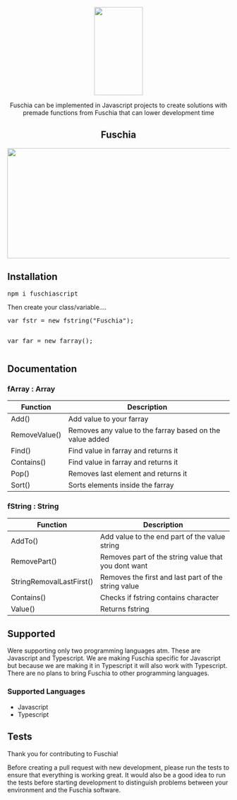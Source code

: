  <p align="center"><img src="https://i.imgur.com/VeY1tOw.png" width="110" height="200"> </p>
 <p align="center"> Fuschia can be implemented in Javascript projects to create solutions with premade functions from Fuschia that can lower development time</p>
 <h2 align="center"> Fuschia </h2>
 <p align="center"><img src="https://media3.giphy.com/media/DU60iJFgY1QpMY6WD7/giphy.gif" width="540" height="250"> </p>
 
 <h2> Installation</h2>
<pre>
npm i fuschiascript</pre>

<p>Then create your class/variable....</p>
<pre>
var fstr = new fstring("Fuschia");

var far = new farray();</pre>

<h2> Documentation</h2>
 <h3> fArray : Array</h3>
<table>
<thead>
<tr>
<th>Function</th>
<th>Description</th>
</tr>
</thead>
<tbody>
<tr>
<td>Add()</td>
<td>Add value to your farray</td>
</tr>
<tr>
<td>RemoveValue()</td>
<td>Removes any value to the farray based on the value added</td>
</tr>
<tr>
<td>Find()</td>
<td>Find value in farray and returns it</td>
</tr>
<tr>
<td>Contains()</td>
<td>Find value in farray and returns it</td>
</tr>
<tr>
<td>Pop()</td>
<td>Removes last element and returns it</td>
</tr>
<tr>
<td>Sort()</td>
<td>Sorts elements inside the farray</td>
</tr>
 
</tbody>
</table>

 <h3> fString : String</h3>
<table>
<thead>
<tr>
<th>Function</th>
<th>Description</th>
</tr>
</thead>
<tbody>
<tr>
<td>AddTo()</td>
<td>Add value to the end part of the value string</td>
</tr>
<tr>
<td>RemovePart()</td>
<td>Removes part of the string value that you dont want</td>
</tr>
<tr>
<td>StringRemovalLastFirst()</td>
<td>Removes the first and last part of the string value</td>
</tr>
 <tr>
<td>Contains()</td>
<td>Checks if fstring contains character</td>
</tr>
 <tr>
<td>Value()</td>
<td>Returns fstring</td>
</tr>
</tbody>
</table>

<h2> Supported</h2>
 <p>Were supporting only two programming languages atm. These are Javascript and Typescript. We are making Fuschia specific for Javascript but because we are making it in Typescript it will also work with Typescript. There are no plans to bring Fuschia to other programming languages.</p>
  <h3> Supported Languages</h3>
  <ul>
   <li>Javascript</li>
   <li>Typescript</li></ul>
<h2> Tests</h2>
<p>Thank you for contributing to Fuschia!

Before creating a pull request with new development, please run the tests to ensure that everything is working great. It would also be a good idea to run the tests before starting development to distinguish problems between your environment and the Fuschia software. </p>
